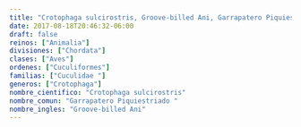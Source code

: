 ```yaml
---
title: "Crotophaga sulcirostris, Groove-billed Ani, Garrapatero Piquiestriado "
date: 2017-08-18T20:46:32-06:00
draft: false
reinos: ["Animalia"]
divisiones: ["Chordata"]
clases: ["Aves"]
ordenes: ["Cuculiformes"]
familias: ["Cuculidae "]
generos: ["Crotophaga"]
nombre_cientifico: "Crotophaga sulcirostris"
nombre_comun: "Garrapatero Piquiestriado "
nombre_ingles: "Groove-billed Ani"
---
```

